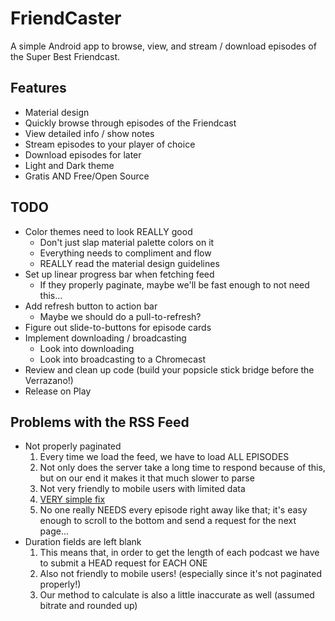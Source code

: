 # FriendCaster
A simple Android app to browse, view, and stream / download episodes of the Super Best Friendcast.

## Features
* Material design
* Quickly browse through episodes of the Friendcast
* View detailed info / show notes
* Stream episodes to your player of choice
* Download episodes for later
* Light and Dark theme
* Gratis AND Free/Open Source

## TODO
* Color themes need to look REALLY good
  * Don't just slap material palette colors on it
  * Everything needs to compliment and flow
  * REALLY read the material design guidelines
* Set up linear progress bar when fetching feed
  * If they properly paginate, maybe we'll be fast enough to not need this...
* Add refresh button to action bar
  * Maybe we should do a pull-to-refresh?
* Figure out slide-to-buttons for episode cards
* Implement downloading / broadcasting
  * Look into downloading
  * Look into broadcasting to a Chromecast
* Review and clean up code (build your popsicle stick bridge before the Verrazano!)
* Release on Play

## Problems with the RSS Feed
* Not properly paginated
	1. Every time we load the feed, we have to load ALL EPISODES
	2. Not only does the server take a long time to respond because of this, but on our end it makes it that much slower to parse
	3. Not very friendly to mobile users with limited data 
	4. [VERY simple fix](http://wordpress.stackexchange.com/questions/108185/pagination-of-rss2-feed)
	5. No one really NEEDS every episode right away like that; it's easy enough to scroll to the bottom and send a request for the next page...
* Duration fields are left blank
	1. This means that, in order to get the length of each podcast we have to submit a HEAD request for EACH ONE
	2. Also not friendly to mobile users! (especially since it's not paginated properly!)
	3. Our method to calculate is also a little inaccurate as well (assumed bitrate and rounded up)
